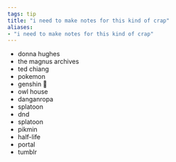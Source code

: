 ```yaml
---
tags: tip 
title: "i need to make notes for this kind of crap"
aliases:
- "i need to make notes for this kind of crap"
---
```


- donna hughes
- the magnus archives
- ted chiang
- pokemon
- genshin 🤢
- owl house
- danganropa
- splatoon
- dnd
- splatoon
- pikmin
- half-life
- portal
- tumblr